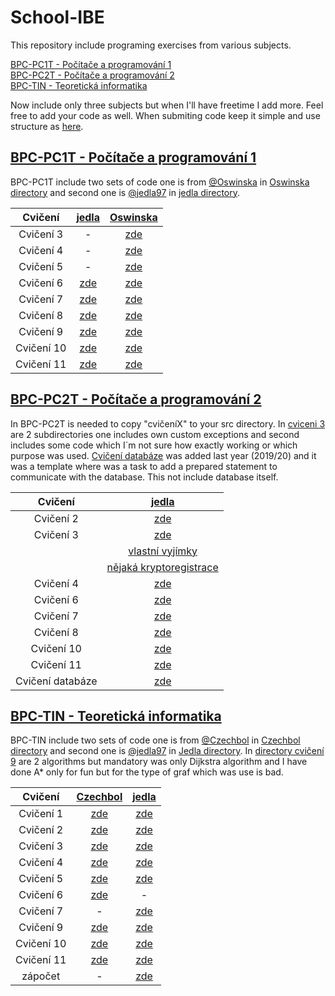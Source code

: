 # School-IBE

This repository include programing exercises from various subjects.

[BPC-PC1T - Počítače a programování 1](#bpc-pc1t---počítače-a-programování-1)\
[BPC-PC2T - Počítače a programování 2](#bpc-pc2t---počítače-a-programování-2)\
[BPC-TIN - Teoretická informatika](#bpc-tin---teoretická-informatika)

Now include only three subjects but when I'll have freetime I add more. Feel free to add your code as well. When submiting code keep it simple and use structure as [here](https://github.com/jedla97/School-IBE/tree/main/BPC-TIN).

## [BPC-PC1T - Počítače a programování 1](https://github.com/jedla97/School-IBE/tree/main/BPC-PC1T)

BPC-PC1T include two sets of code one is from [@Oswinska](https://github.com/Oswinska) in [Oswinska directory](https://github.com/jedla97/School-IBE/tree/main/BPC-PC1T/Oswinska) and second one is [@jedla97](https://github.com/jedla97) in [jedla directory](https://github.com/jedla97/School-IBE/tree/main/BPC-PC1T/jedla).

| Cvičení     | [jedla](https://github.com/jedla97/School-IBE/tree/main/BPC-PC1T/jedla)         | [Oswinska](https://github.com/jedla97/School-IBE/tree/main/BPC-PC1T/Oswinska) |
| :---------: | :--------------------------------------------------------------------------: | :------------------------------------: |
| Cvičení 3   | -																	   		 | [zde](https://github.com/jedla97/School-IBE/tree/main/BPC-PC1T/Oswinska/CV03) |
| Cvičení 4   | -																	   		 | [zde](https://github.com/jedla97/School-IBE/tree/main/BPC-PC1T/Oswinska/CV04) |
| Cvičení 5	  | -																	 		 | [zde](https://github.com/jedla97/School-IBE/tree/main/BPC-PC1T/Oswinska/CV05) |
| Cvičení 6   | [zde](https://github.com/jedla97/School-IBE/tree/main/BPC-PC1T/jedla/cviceni06) | [zde](https://github.com/jedla97/School-IBE/tree/main/BPC-PC1T/Oswinska/CV06) |
| Cvičení 7   | [zde](https://github.com/jedla97/School-IBE/tree/main/BPC-PC1T/jedla/cviceni07) | [zde](https://github.com/jedla97/School-IBE/tree/main/BPC-PC1T/Oswinska/CV07) |
| Cvičení 8   | [zde](https://github.com/jedla97/School-IBE/tree/main/BPC-PC1T/jedla/cviceni08) | [zde](https://github.com/jedla97/School-IBE/tree/main/BPC-PC1T/Oswinska/CV08) |
| Cvičení 9   | [zde](https://github.com/jedla97/School-IBE/tree/main/BPC-PC1T/jedla/cviceni09) | [zde](https://github.com/jedla97/School-IBE/tree/main/BPC-PC1T/Oswinska/CV09) |
| Cvičení 10  | [zde](https://github.com/jedla97/School-IBE/tree/main/BPC-PC1T/jedla/cviceni10) | [zde](https://github.com/jedla97/School-IBE/tree/main/BPC-PC1T/Oswinska/CV10) |
| Cvičení 11  | [zde](https://github.com/jedla97/School-IBE/tree/main/BPC-PC1T/jedla/cviceni11) | [zde](https://github.com/jedla97/School-IBE/tree/main/BPC-PC1T/Oswinska/CV11) |


## [BPC-PC2T - Počítače a programování 2](https://github.com/jedla97/School-IBE/tree/main/BPC-PC2T/src/com/vutbr/feec)

In BPC-PC2T is needed to copy "cvičeníX" to your src directory. In [cviceni 3](https://github.com/jedla97/School-IBE/tree/main/BPC-PC2T/src/com/vutbr/feec/cviceni3) are 2 subdirectories one includes own custom exceptions and second includes some code which I´m not sure how exactly working or which purpose was used. [Cvičení databáze](https://github.com/jedla97/School-IBE/tree/main/BPC-PC2T/src/com/vutbr/feec/cviceniDatabaze) was added last year (2019/20) and it was a template where was a task to add a prepared statement to communicate with the database. This not include database itself.

| Cvičení          | [jedla](https://github.com/jedla97/School-IBE/tree/main/BPC1T) | 
| :--------------: | :------------------------------------------------------------: |
| Cvičení 2        | [zde](https://github.com/jedla97/School-IBE/tree/main/BPC-PC2T/src/com/vutbr/feec/cviceni2) |
| Cvičení 3        | [zde](https://github.com/jedla97/School-IBE/tree/main/BPC-PC2T/src/com/vutbr/feec/cviceni3) |
|				   | [vlastní vyjímky](https://github.com/jedla97/School-IBE/tree/main/BPC-PC2T/src/com/vutbr/feec/cviceni3/CustomExceptions) |
|				   | [nějaká kryptoregistrace](https://github.com/jedla97/School-IBE/tree/main/BPC-PC2T/src/com/vutbr/feec/cviceni3/SomeCodeCryptoRegistration) |
| Cvičení 4        | [zde](https://github.com/jedla97/School-IBE/tree/main/BPC-PC2T/src/com/vutbr/feec/cviceni4) |
| Cvičení 6        | [zde](https://github.com/jedla97/School-IBE/tree/main/BPC-PC2T/src/com/vutbr/feec/cviceni6) |
| Cvičení 7        | [zde](https://github.com/jedla97/School-IBE/tree/main/BPC-PC2T/src/com/vutbr/feec/cviceni7) |
| Cvičení 8        | [zde](https://github.com/jedla97/School-IBE/tree/main/BPC-PC2T/src/com/vutbr/feec/cviceni8) |
| Cvičení 10       | [zde](https://github.com/jedla97/School-IBE/tree/main/BPC-PC2T/src/com/vutbr/feec/cviceni10) |
| Cvičení 11       | [zde](https://github.com/jedla97/School-IBE/tree/main/BPC-PC2T/src/com/vutbr/feec/cviceni11) |
| Cvičení databáze | [zde](https://github.com/jedla97/School-IBE/tree/main/BPC-PC2T/src/com/vutbr/feec/cviceniDatabaze) |
 

## [BPC-TIN - Teoretická informatika](https://github.com/jedla97/School-IBE/tree/main/BPC-TIN)

 BPC-TIN include two sets of code one is from [@Czechbol](https://github.com/Czechbol) in [Czechbol directory](https://github.com/jedla97/School-IBE/tree/main/BPC-TIN/Czechbol) and second one is [@jedla97](https://github.com/jedla97) in [Jedla directory](https://github.com/jedla97/School-IBE/tree/main/BPC-TIN/Jedla/src/cz/vutbr/feec). In [directory cvičení 9](https://github.com/jedla97/School-IBE/tree/main/BPC-TIN/Jedla/src/cz/vutbr/feec/cviko9) are 2 algorithms but mandatory was only Dijkstra algorithm and I have done A* only for fun but for the type of graf which was use is bad. 

| Cvičení     | [Czechbol](https://github.com/jedla97/School-IBE/tree/main/BPC-TIN/Czechbol)| [jedla](https://github.com/jedla97/School-IBE/tree/main/BPC-TIN/Jedla/src/cz/vutbr/feec) |
| :-----------: | :-------------: | :-------------: |
| Cvičení 1   | [zde](https://github.com/jedla97/School-IBE/tree/main/BPC-TIN/Czechbol/cviceni01/src/cz/vutbr/feec/utko/tin/cv1) | [zde](https://github.com/jedla97/School-IBE/tree/main/BPC-TIN/Jedla/src/cz/vutbr/feec/cviko1) |
| Cvičení 2   | [zde](https://github.com/jedla97/School-IBE/tree/main/BPC-TIN/Czechbol/cviceni02/src/cz/vutbr/feec/utko/tin/cv02) | [zde](https://github.com/jedla97/School-IBE/tree/main/BPC-TIN/Jedla/src/cz/vutbr/feec/cviko2) |
| Cvičení 3   | [zde](https://github.com/jedla97/School-IBE/tree/main/BPC-TIN/Czechbol/cviceni03/src) | [zde](https://github.com/jedla97/School-IBE/tree/main/BPC-TIN/Jedla/src/cz/vutbr/feec/cviko3) |
| Cvičení 4   | [zde](https://github.com/jedla97/School-IBE/tree/main/BPC-TIN/Czechbol/cviceni04/src/Linearni/seznam) | [zde](https://github.com/jedla97/School-IBE/tree/main/BPC-TIN/Jedla/src/cz/vutbr/feec/cviko4) |
| Cvičení 5   | [zde](https://github.com/jedla97/School-IBE/tree/main/BPC-TIN/Czechbol/cviceni05/src/BinaryTree) | [zde](https://github.com/jedla97/School-IBE/tree/main/BPC-TIN/Jedla/src/cz/vutbr/feec/cviko5) |
| Cvičení 6   | [zde](https://github.com/jedla97/School-IBE/tree/main/BPC-TIN/Czechbol/cviceni06) | - |
| Cvičení 7   | - | [zde](https://github.com/jedla97/School-IBE/tree/main/BPC-TIN/Jedla/src/cz/vutbr/feec/cviko7) |
| Cvičení 9   | [zde](https://github.com/jedla97/School-IBE/tree/main/BPC-TIN/Czechbol/cviceni09/src/cz/vutbr/feec) | [zde](https://github.com/jedla97/School-IBE/tree/main/BPC-TIN/Jedla/src/cz/vutbr/feec/cviko9) |
| Cvičení 10  | [zde](https://github.com/jedla97/School-IBE/tree/main/BPC-TIN/Czechbol/cviceni10) | [zde](https://github.com/jedla97/School-IBE/tree/main/BPC-TIN/Jedla/src/cz/vutbr/feec/cviko10) |
| Cvičení 11  | [zde](https://github.com/jedla97/School-IBE/tree/main/BPC-TIN/Czechbol/cviceni11) | [zde](https://github.com/jedla97/School-IBE/tree/main/BPC-TIN/Jedla/src/cz/vutbr/feec/cviko11) |
| zápočet     | - | [zde](https://github.com/jedla97/School-IBE/tree/main/BPC-TIN/Jedla/src/cz/vutbr/feec/zapocet) |
 
  
